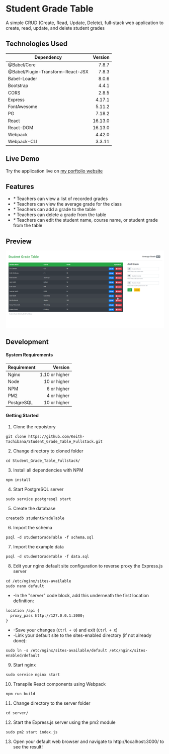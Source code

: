 # Student Grade Table
A simple CRUD (Create, Read, Update, Delete), full-stack web application to create, read, update, and delete student grades
## Technologies Used
|                 Dependency          |    Version    |
|-------------------------------------|--------------:|
| @Babel/Core                         |     7.8.7     |
| @Babel/Plugin-Transform-React-JSX   |     7.8.3     |
| Babel-Loader                        |     8.0.6     |
| Bootstrap                           |     4.4.1     |
| CORS                                |     2.8.5     | 
| Express                             |     4.17.1    |
| FontAwesome                         |     5.11.2    |
| PG                                  |     7.18.2    |
| React                               |    16.13.0    |
| React-DOM                           |    16.13.0    |
| Webpack                             |     4.42.0    |
| Webpack-CLI                         |     3.3.11    |
## Live Demo
Try the application live on [my porftolio website](https://www.keith-tachibana.com/portfolio/studentGradeTable/server/public/index.html)
## Features
- _*_ Teachers can view a list of recorded grades
- _*_ Teachers can view the average grade for the class
- _*_ Teachers can add a grade to the table
- _*_ Teachers can delete a grade from the table
- _*_ Teachers can edit the student name, course name, or student grade from the table
## Preview
![Student Grade Table Preview](preview.gif "Student Grade Table Preview")
## Development
#### System Requirements
|    Requirement    |       Version       |
|-------------------|--------------------:|
| Nginx             |   1.10 or higher    |
| Node              |    10 or higher     |
| NPM               |     6 or higher     |
| PM2               |     4 or higher     |
| PostgreSQL        |    10 or higher     |
#### Getting Started
1. Clone the repoistory
  ```shell
  git clone https://github.com/Keith-Tachibana/Student_Grade_Table_Fullstack.git
  ```
2. Change directory to cloned folder
  ```shell
  cd Student_Grade_Table_Fullstack/
  ```
3. Install all dependencies with NPM
  ```shell
  npm install
  ```
4. Start PostgreSQL server
  ```shell
  sudo service postgresql start
  ```
5. Create the database
  ```shell
  createdb studentGradeTable
  ```
6. Import the schema
  ```shell
  psql -d studentGradeTable -f schema.sql
  ```
7. Import the example data
  ```shell
  psql -d studentGradeTable -f data.sql
  ```
8. Edit your nginx default site configuration to reverse proxy the Express.js server
  ```shell
  cd /etc/nginx/sites-available
  sudo nano default
  ```
   - -In the "server" code block, add this underneath the first location definition:
  ```shell
  location /api {
    proxy_pass http://127.0.0.1:3000;
  }
  ```
   - -Save your changes (`Ctrl + O`) and exit (`Ctrl + X`)
   - -Link your default site to the sites-enabled directory (if not already done):
  ```shell
  sudo ln -s /etc/nginx/sites-available/default /etc/nginx/sites-enabled/default
  ```
9. Start nginx
  ```shell
  sudo service nginx start
  ```
10. Transpile React components using Webpack
  ```shell
  npm run build
  ```
11. Change directory to the server folder
  ```shell
  cd server/
  ```
12. Start the Express.js server using the pm2 module
  ```shell
  sudo pm2 start index.js
  ```
13. Open your default web browser and navigate to http://localhost:3000/ to see the result!
